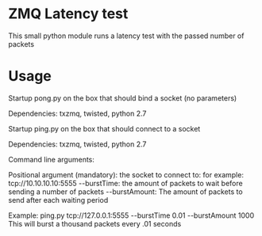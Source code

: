 ZMQ Latency test
================

This small python module runs a latency test with the passed number of 
packets


Usage
=====
Startup pong.py on the box that should bind a socket (no parameters)

Dependencies: txzmq, twisted, python 2.7


Startup ping.py on the box that should connect to a socket

Dependencies: txzmq, twisted, python 2.7

Command line arguments:

Positional argument (mandatory): the socket to connect to: for example: tcp://10.10.10.10:5555
--burstTime: the amount of packets to wait before sending a number of packets
--burstAmount: The amount of packets to send after each waiting period

Example: ping.py tcp://127.0.0.1:5555 --burstTime 0.01 --burstAmount 1000
This will burst a thousand packets every .01 seconds
